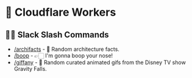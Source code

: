 # 👷 Cloudflare Workers

## 👩‍💻 Slack Slash Commands

-   [/archifacts](https://slack-archifacts.neogeek.workers.dev) - 🗼 Random architecture facts.
-   [/boop](https://slack-boop.neogeek.workers.dev) - 👉🏻 I'm gonna boop your nose!
-   [/giffany](https://slack-giffany.neogeek.workers.dev) - 🔦 Random curated animated gifs from the Disney TV show Gravity Falls.
